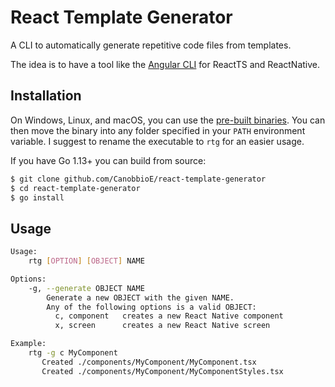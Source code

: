# React Template Generator

A CLI to automatically generate repetitive code files from templates.

The idea is to have a tool like the [Angular CLI](https://cli.angular.io/) for ReactTS and ReactNative.

## Installation

On Windows, Linux, and macOS, you can use the [pre-built binaries](https://github.com/CanobbioE/template-generator/releases).
You can then move the binary into any folder specified in your `PATH` environment variable.
I suggest to rename the executable to `rtg` for an easier usage.

If you have Go 1.13+ you can build from source:

```bash
$ git clone github.com/CanobbioE/react-template-generator
$ cd react-template-generator
$ go install
```

## Usage

```bash
Usage:
	rtg [OPTION] [OBJECT] NAME

Options:
	-g, --generate OBJECT NAME
		Generate a new OBJECT with the given NAME.
		Any of the following options is a valid OBJECT:
		  c, component   creates a new React Native component
		  x, screen      creates a new React Native screen

Example:
	rtg -g c MyComponent
	   Created ./components/MyComponent/MyComponent.tsx
	   Created ./components/MyComponent/MyComponentStyles.tsx
```
